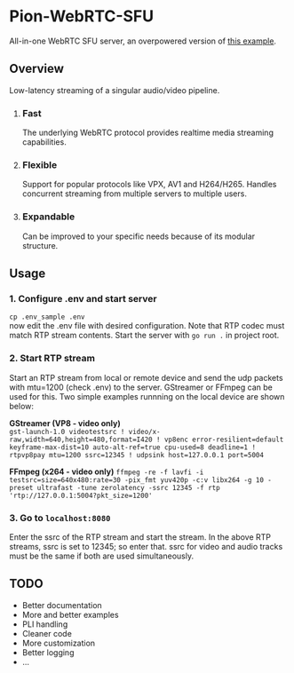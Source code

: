# Pion-WebRTC-SFU  
All-in-one WebRTC SFU server, an overpowered version of [this example](https://github.com/pion/webrtc/tree/master/examples/rtp-to-webrtc).  

## Overview
Low-latency streaming of a singular audio/video pipeline.
1. ### Fast
    The underlying WebRTC protocol provides realtime media streaming capabilities.
2. ### Flexible
    Support for popular protocols like VPX, AV1 and H264/H265. Handles concurrent streaming from multiple servers to multiple users.
3. ### Expandable 
    Can be improved to your specific needs because of its modular structure.

## Usage
### 1. Configure .env and start server
`cp .env_sample .env`  
now edit the .env file with desired configuration. Note that RTP codec must match RTP stream contents. Start the server with `go run .` in project root.  

### 2. Start RTP stream  
Start an RTP stream from local or remote device and send the udp packets with mtu=1200 (check .env) to the server. GStreamer or FFmpeg can be used for this. Two simple examples runnning on the local device are shown below:

**GStreamer (VP8 - video only)**  
`gst-launch-1.0 videotestsrc ! video/x-raw,width=640,height=480,format=I420 ! vp8enc error-resilient=default keyframe-max-dist=10 auto-alt-ref=true cpu-used=8 deadline=1 ! rtpvp8pay mtu=1200 ssrc=12345 ! udpsink host=127.0.0.1 port=5004`

**FFmpeg (x264 - video only)**
`ffmpeg -re -f lavfi -i testsrc=size=640x480:rate=30 -pix_fmt yuv420p -c:v libx264 -g 10 -preset ultrafast -tune zerolatency -ssrc 12345 -f rtp 'rtp://127.0.0.1:5004?pkt_size=1200'`

### 3. Go to `localhost:8080`  
Enter the ssrc of the RTP stream and start the stream. In  the above RTP streams, ssrc is set to 12345; so enter that.
ssrc for video and audio tracks must be the same if both are used simultaneously. 


## TODO
- Better documentation
- More and better examples
- PLI handling
- Cleaner code
- More customization
- Better logging
- ...
